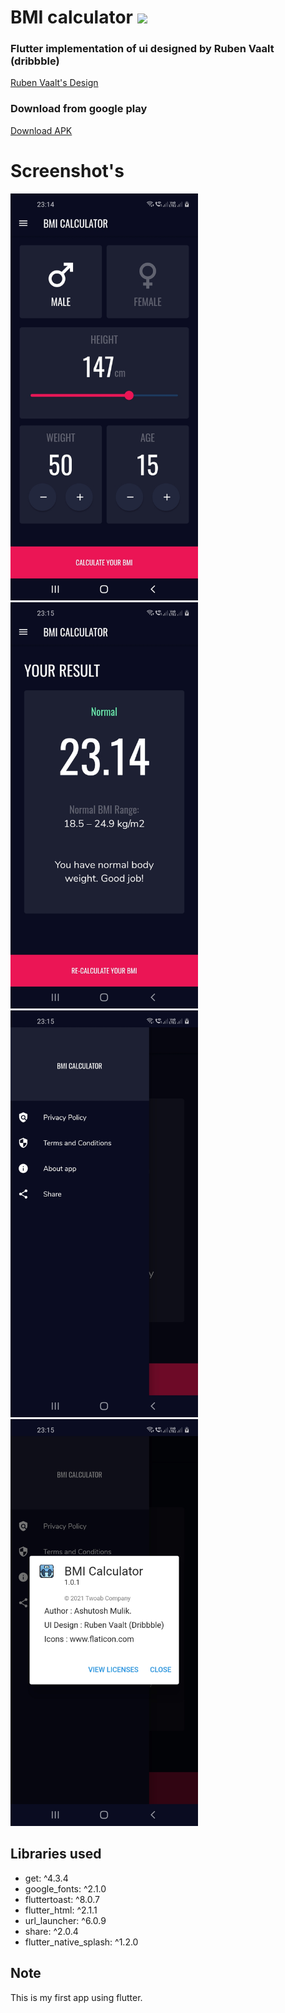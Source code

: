 # BMI calculator ![](https://img.shields.io/github/license/ashutosh-mulik/bmi_calculator?label=License&style=flat-square)
### Flutter implementation of ui designed by Ruben Vaalt (dribbble)
[Ruben Vaalt's Design](https://dribbble.com/shots/4585382-Simple-BMI-Calculator)

### Download from google play
[Download APK](https://play.google.com/store/apps/details?id=com.twoab.bmi.bmi_calculator)

# Screenshot's

<p float="left">
  <img src="/s1.jpg" width="300" />
  <img src="/s2.jpg" width="300" /> 
  <img src="/s3.jpg" width="300" />
  <img src="/s4.jpg" width="300" />
</p>

## Libraries used
- get: ^4.3.4
- google_fonts: ^2.1.0
- fluttertoast: ^8.0.7
- flutter_html: ^2.1.1
- url_launcher: ^6.0.9
- share: ^2.0.4
- flutter_native_splash: ^1.2.0

## Note
This is my first app using flutter.
